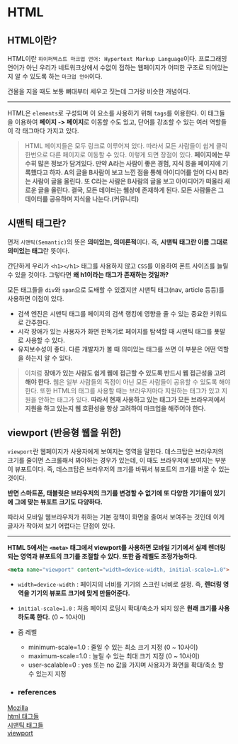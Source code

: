 #  HTML

## HTML이란?
HTML이란 `하이퍼텍스트 마크업 언어: Hypertext Markup Language`이다. 프로그래밍 언어가 아닌 우리가 네트워크상에서 수없이 접하는 웹페이지가 어떠한 구조로 되어있는지 알 수 있도록 하는 `마크업 언어`이다.

건물을 지을 때도 보통 뼈대부터 세우고 짓는데 그거랑 비슷한 개념이다.

---

HTML은 `elements`로 구성되며 이 요소를 사용하기 위해 `tags`를 이용한다.
이 태그들을 이용하여 **페이지 -> 페이지**로 이동할 수도 있고, 단어를 강조할 수 있는 여러 역할들이 각 태그마다 가지고 있다.

> HTML 페이지들은 모두 링크로 이루어져 있다. 따라서 모든 사람들이 쉽게 클릭 한번으로 다른 페이지로 이동할 수 있다. 이렇게 되면 장점이 있다.
> **페이지에는 무수히 많은 정보가 담겨있다. 만약 A라는 사람이 좋은 경험, 지식 등을 페이지에 기록했다고 하자. A의 글을 B사람이 보고 느낀 점을 통해 아이디어를 얻어 다시 B라는 사람이 글을 올린다. 또 C라는 사람은 B사람의 글을 보고 아이디어가 떠올라 새로운 글을 올린다.
> 결국, 모든 데이터는 웹상에 존재하게 된다. 모든 사람들은 그 데이터를 공유하며 지식을 나눈다.(커뮤니티)**

## 시맨틱 태그란?
먼저 `시맨틱(Semantic)`의 뜻은 **의미있는, 의미론적**이다. 즉, **시맨틱 태그란 이름 그대로 의미있는 태그**란 뜻이다.

간단하게 우리가 `<h1></h1>` 태그를 사용하지 않고 `CSS`를 이용하여 폰트 사이즈를 늘릴 수 있을 것이다. 그렇다면 **왜 h1이라는 태그가 존재하는 것일까?**

모든 태그들을 `div`와 `span`으로 도배할 수 있겠지만 시맨틱 태그(nav, article 등등)를 사용하면 이점이 있다.

- 검색 엔진은 시맨틱 태그를 페이지의 검색 랭킹에 영향을 줄 수 있는 중요한 키워드로 간주한다.
- 시각 장애가 있는 사용자가 화면 판독기로 페이지를 탐색할 때 시맨틱 태그를 푯말로 사용할 수 있다.
- 유지보수성이 좋다. 다른 개발자가 볼 때 의미있는 태그를 쓰면 이 부분은 어떤 역할을 하는지 알 수 있다.

> 이처럼 **장애가 있는 사람도 쉽게 웹에 접근할 수 있도록 반드시 웹 접근성을 고려해야 한다.** 웹은 일부 사람들의 독점이 아닌 모든 사람들이 공유할 수 있도록 해야한다.
> 또한 HTML의 태그를 사용할 때는 브라우저마다 지원하는 태그가 있고 지원을 안하는 태그가 있다. **따라서 현재 사용하고 있는 태그가 모든 브라우저에서 지원을 하고 있는지 웹 호환성을 항상 고려하여 마크업을 해주어야 한다.**

## viewport (반응형 웹을 위한)
`viewport`란 웹페이지가 사용자에게 보여지는 영역을 말한다. 데스크탑은 브라우저의 크기를 줄이면 스크롤해서 봐야하는 경우가 있는데, 이 때도 브라우저에 보여지는 부분이 뷰포트이다. 즉, 데스크탑은 브라우저의 크기를 바꿔서 뷰포트의 크기를 바꿀 수 있는 것이다.

**반면 스마트폰, 태블릿은 브라우저의 크기를 변경할 수 없기에 또 다양한 기기들이 있기에 그에 맞는 뷰포트 크기도 다양하다.**

따라서 모바일 웹브라우저가 취하는 기본 정책이 화면을 줄여서 보여주는 것인데 이게 글자가 작아져 보기 어렵다는 단점이 있다.

---

**HTML 5에서는 `<meta>` 태그에서 viewport를 사용하면 모바일 기기에서 실제 렌더링되는 영역과 뷰포트의 크기를 조절할 수 있다. 또한 줌 레벨도 조정가능하다.**

```html
<meta name="viewport" content="width=device-width, initial-scale=1.0">
```

- `width=device-width` : 페이지의 너비를 기기의 스크린 너비로 설정. 즉, **렌더링 영역을 기기의 뷰포트 크기에 맞게 만들어준다.**
- `initial-scale=1.0` : 처음 페이지 로딩시 확대/축소가 되지 않은 **원래 크기를 사용하도록 한다.** (0 ~ 10사이)
- 줌 레벨
	- minimum-scale=1.0 : 줄일 수 있는 최소 크기 지정  (0 ~ 10사이)
	- maximum-scale=1.0 : 늘릴 수 있는 최대 크기 지정  (0 ~ 10사이)
	- user-scalable=0 : yes 또는 no 값을 가지며 사용자가 화면을 확대/축소 할 수 있는지 지정

- ### references

[Mozilla](https://developer.mozilla.org/ko/docs/Learn/HTML/Introduction_to_HTML/Getting_started)  
[html 태그들](https://developer.mozilla.org/ko/docs/Web/HTML/Element#%EB%A9%94%EC%9D%B8_%EB%A3%A8%ED%8A%B8)  
[시맨틱 태그들](https://developer.mozilla.org/ko/docs/Web/HTML/Element/article)  
[viewport](https://offbyone.tistory.com/110)
